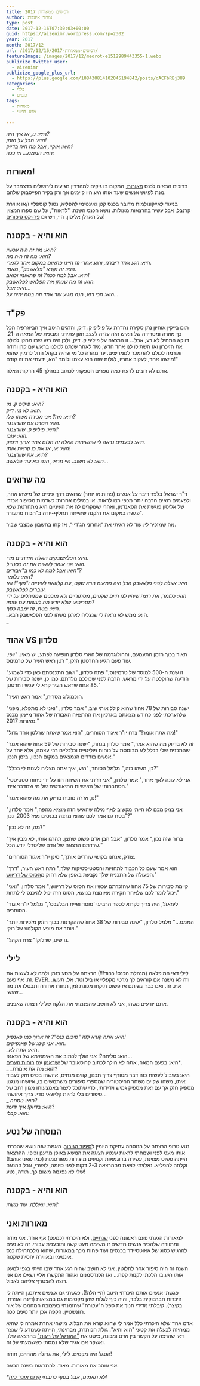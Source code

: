 ```yaml
---
title: רסיסים ממאורות 2017
author: נמרוד איזנברג
type: post
date: 2017-12-16T07:30:03+00:00
guid: https://aizenimr.wordpress.com/?p=2302
year: 2017
month: 2017/12
url: /2017/12/16/רסיסים-ממאורות-2017/
featureImage: /images/2017/12/meorot-e1512989443355-1.webp
publicize_twitter_user:
  - aizenimr
publicize_google_plus_url:
  - https://plus.google.com/108430814102045194842/posts/dACFbRBj3U9
categories:
  - כללי
  - כנסים
tags:
  - מאורות
  - מדע-בדיוני

---
```

_היא: נו, אז איך היה?_  
_הוא: חבל על הזמן!_  
_היא: אוקיי, אבל מה היה בדיוק?_  
_הוא: המממ... אז ככה:_

## מאורות!

ברוכים הבאים לכנס [מאורות][1], המקום בו גיקים למהדרין מגיעים לירושלים בדצמבר על מנת לפגוש אנשים שעד אותו רגע היו קיימים אך ורק בקיר הפייסבוק שלהם.

בניגוד לאייקונולמות מדובר בכנס קטן ואינטימי להפליא, נטול קוספליי ו/או אווירת קרנבל, אבל עשיר בהרצאות מעולות. נושא הכנס השנה: "לראות", על שם ספרו המצוין של הארלן אליסון. היי, ויש גם [פרויקט סיפורים][2]!

## הוא והיא - בקטנה

_היא: מה זה היה עכשיו?_  
_הוא: מה זה היה מה?_  
_היא: רגע אחד דיברנו, ורגע אחרי זה היינו פתאום במקום אחר לגמרי._  
_הוא: זה נקרא "פלאשבק", מאמי._  
_היא: אבל למה ככה? זה פתאומי וכואב!_  
_הוא: זה מה שנותן את הפלאש לפלאשבק._  
_היא: אבל..._  
_הוא: חכי רגע, הנה מגיע עוד אחד וזה בטח יהיה על..._

## פק"ד

<p class="speakers">
  תום בייקין אוחיון נתן סקירה נהדרת על פיליפ ק. דיק, והדגים היטב איך הביוגרפיה הכל כך מוזרה ומטרידה של האיש הזה עזרה לעצב חזון עתידני ומבעית של המאה ה-21. דווקא התחיל לא רע, אבל... זו הרצאה על פיליפ ק. דיק, ולכן היה רגע שבו מחקו לכולנו את הזיכרון ואז השתילו לנו אחד חדש, מיד לאחר שנתנו לכולנו בראש עם קרן ורודה שגרמה לכולנו להתמכר לממריצים. עד מהרה כל מי שהיה בקהל החל לדמיין שהוא מישהו אחר, לעקוב אחריו, לגלות שזה הוא עצמו ולומר "הא, ידעתי את זה קודם!"
</p>

אתם לא רוצים לדעת כמה ספרים הספקתי לכתוב במהלך 45 הדקות האלה.

## הוא והיא - בקטנה

_היא: פיליפ ק. מי?_  
_הוא: לא מי. דיק.  
היא: מה? אני מכירה משהו שלו?  
הוא: הסרט עם שוורצנגר._  
_היא: פיליפ ק. שוורצנגר?_  
_הוא: עזבי._  
_היא: לפעמים נראה לי שהשיחות האלה זה חלום אחד ארוך ודפוק._  
_הוא: או, אז את כן קראת אותו!_  
_היא: את שוורצנגר?_  
_הוא: לא חשוב. היי תראי, הנה בא עוד פלאשב..._

## מה שרואים

<p class="speakers">
  ד"ר ישראל בלפר דיבר על אנשים (פחות או יותר) שרואים דרך עיניים של מישהו אחר, ולפעמים רואים הרבה יותר מכפי רצו לראות. או במילים אחרות: כשדמות מסיפור אכזרי של אליסון פוגשת את הסאנדמן, ואחרי שעוקרים לה את העיניים היא מתחרטת שלא פגשה במקום את הזקנה שהייתה תחליף-יודה ב"הכוח מתעורר".
</p>

מה שמזכיר לי: עוד לא ראיתי את "אחרוני הג'דיי", אז קחו בחשבון שמצבי שביר.

## הוא והיא - בקטנה

_היא: הפלאשבקים האלה תזזיתיים מדי._  
 _הוא: אני אוהב לעשות את זה בסטייל._  
 _היא: אבל למה לא כמו ב"אבודים"?_  
 _הוא: כלומר?_  
 _היא: אצלם לפני פלאשבק הכל היה פתאום נורא שקט, עם קלוזאפ לעיניים ו"פוף"! ואז עוברים לפלאשבק._  
 _הוא: כלומר, את רוצה שיהיו לנו חיים שקטים, מסתוריים ולא מובנים שמנוהלים על ידי תסריטאי שלא יודע מה לעשות עם עצמו?_  
 _היא: בטח, זה ימבה כסף._  
 _הוא: ממש לא נראה לי שנצליח לארגן משהו לפני הפלאשבק הבא.  
_ 

## אהוד VS סלדון

האור בכוך הזמן התעמעם, וההולוגרמה של הארי סלדון הופיעה לפתע, יש מאין. "יופי, עוד פעם הגיע החרטטן הזקן," רטן ראש העיר של טרמינוס.

"זו שנת ה-500 למוסד של טרמינוס," פתח סלדון, "ושוב התכנסתם כאן כדי לשמוע הודעה שהוקלטה על ידי מראש, הרבה לפני שכולכם נולדתם. כמו כן, ישנה סבירות של 85 אחוז שראש העיר קרא לי עכשיו חרטטן."

"חוכמולוג מסריח," אמר ראש העיר.

"ישנה סבירות של 78 אחוז שהוא קילל אותי שוב," אמר סלדון, "ואני לא מתפלא, מפני שלהערכתי לפני כחודש מצאתם בארכיון את ההרצאה האבודה של אהוד מיימון מכנס מאורות 2017."

"מה אתה אומר!" צרח יו"ר איגוד הסוחרים, "הוא אמר שאתה שרלטן אחד גדול!"

"זה לא בדיוק מה שהוא אמר," אמר סלדון בנחת, "ישנה סבירות של 59 אחוז שהוא אמר שהתכנית שלי בכלל לא מבוססת על כוחות פוליטיים וכלכליים רבי עצמה, אלא יותר על אנשים בודדים הנמצאים במקום הנכון, בזמן הנכון."

"כן, משהו כזה," מלמל הסוחר, "רגע, איך אתה מצליח לענות לי בכלל?"

"אני לא עונה לאף אחד," אמר סלדון, "אני חזיתי את השיחה הזו על ידי ניתוח סטטיסטי הסתברותי של האישיות התיאורטית של מי שמדבר איתי."

"נו, אז זה מוכיח בדיוק את מה שהוא אמר!"

"אני במקומכם לא הייתי מקשיב לאף מילה שהאיש הזה מוציא מהפה," אמר סלדון, "בטח גם אמר לכם שהוא מרצה בכנסים מאז 2003, נכון?"

"מה, זה לא נכון?"

"ברור שזה נכון," אמר סלדון, "אבל הבן אדם פשוט שחצן. תהרגו אותי, לא מבין איך שרדתם הרצאה של אדם שליטרלי יודע הכל."

"צודק, אנחנו בקושי שורדים אותך," סינן יו"ר איגוד הסוחרים.

"הוא אמר שעם כל הכבוד לתחזיות והסטטיסטיקות שלך," רתח ראש העיר, "דרך הפעולה של התכנית שלך נקבעת באופן שלא רחוק מ[הסוס של דריווש][3]."

"קיימת סבירות של 75 אחוז שהזכרתם עכשיו את הסוס של דריווש," אמר סלדון, "ואני יכול לומר לכם שלאחר חקירה מאומצת בנושא, הסוס הזה יכול להיכנס לי לתחת."

"לעזאזל, היה צריך לקרוא לספר הרביעי 'מוסד ופיית הבלעכס'," מלמל יו"ר איגוד הסוחרים.

"המממ..." מלמל סלדון, "ישנה סבירות של 38 אחוז שההקרנות בכוך הזמן מזכירות יותר ויותר את מופע הקולנוע של רוקי."

"נו שיט, שרלוק!" צרח הקהל.

## לילי

לילי דאי המופלאה (מנהלת הכנס! כבוד!!!) הרצתה על מסע בזמן ולמה _לא_ לעשות את זה. אף פעם. EVER. וזה לא משנה אם קוראים לך מרטי מקפליי או ביל וטד. אל. תעשו. את. זה. ואם כבר עשיתם אז פשוט תיקחו מכונת זמן, תחזרו אחורה ותבטלו את מה שעשי...

אתם יודעים משהו, אני לא חושב שהפנמתי את הלקח שלילי רצתה שאפנים.

## הוא והיא - בקטנה

_היא: אתה קורא לזה "סיכום כנס"? זה ארוך כמו פאנפיק!_  
 _הוא: אני קינג של פאנפיקים._  
 _היא: אתה לא.  
הוא: סליחה?! אני הולך לכתוב את האימאימא של הפאנפ...  
היא: בפעם המאה, אתה לא הולך לכתוב קרוסאובר של [ישראמן][4] עם [רוחות הערים][5]*.  
_ _הוא: מה את אומרת?  
היא: בשביל לעשות כזה דבר מטורף צריך תכנון, קווים מנחים, איזשהו בסיס חזק לעבוד איתו, משהו שקיים משחר ההיסטוריה שמספרי סיפורים משתמשים בו, איזשהו מנגנון מספיק חזק אך עם זאת מספיק גמיש וידידותי, כדי שתוכל ליצור באמצעותו מגוון רחב של סיפורים בלי להיות קלישאי מדי. צריך איזושהי...  
_ _הוא: נוסחה?  
היא: בדיוק!_ איך ידעת?  
_הוא: קבלי:_

## הנוסחה של נטע

נטע טרופ הרצתה על הנוסחה עתיקת היומין ל[סיפור הגיבור][6]. האמת שזה נושא שהכרתי אותו מעט לפני ושמחתי לראות שנטע הציגה את הנושא באופן מרענן וכיפי. ההרצאה הייתה פשוט מצוינת, עשירה בדוגמאות וקטעים מיצירות מפורסמות (כמו שאני אוהב!) וקלחה להפליא. נאלצתי לצאת מההרצאה 2-3 דקות לפני סיומה, לצערי, אבל ההנאה שלי לא נפגמה משום כך. תודה, נטע!

## הוא והיא - בקטנה

_היא: וואללה. עוד משהו?_

## מאורות ואני

למאורות הגעתי פעם ראשונה לפני [שנתיים][7], ולא היכרתי (כמעט) אף אחד. אני מודה ומתוודה שלהכיר אנשים חדשים זו משימה מעט קשה ותובענית עבורי. זה לא נעים להרגיש כסוג של אאוטסיידר בכנסים ועוד פחות מכך במאורות, שהוא מלכתחילה כנס אינטימי ובאווירה יחסית שקטה.

השנה זה היה סיפור אחר לחלוטין. אני לא חושב שהיה רגע אחד שבו הייתי בגפי למעט אותו רגע בו הלכתי לקנות קפה... ואז הלנדסמנים ואהוד התקשרו אליי ושאלו אם אני רוצה להצטרף אליהם לאכול.

פגשתי אנשים אותם היכרתי היטב (היי הלה!). פגשתי גם א.נשים איתם.ן הייתה לי היכרות חברבוקית בלבד, והיה כיף לגלות שהן מקסימות גם במציאות (דינה ואפרת, בקיצר). קיבלתי מדידי חנוך את ספל ה"עקורה" שהזמנתי בעיצובה המהמם של אור רוזנשטיין. הקפה אכן יותר טעים ככה.

אדם אחד שלא היכרתי כלל אמר לי שהוא קורא את הבלוג. מישהי אחרת אמרה לי שהיא ממחיזה לבעלה את קטעי "הוא והיא". גולת הכותרת, מבחינתי, הייתה כשנודע לי שנצר דאי שהרצה על הקשר בין אדם ומכונה, ציטט את ["האורקל של רעות"][8] בהרצאה שלו, ואשקר אם אגיד שלא נמסתי כששמעתי על זה.

הסגל היה מקסים. לילי, את גדולה מהחיים, תודה!

אני אוהב את מאורות. מאוד. להתראות בשנה הבאה.

_*לא תאמינו, אבל בסוף כתבתי [קרוס אובר כזה][9]!_

 [1]: https://meorot.sf-f.org.il/2017/
 [2]: https://meorot.sf-f.org.il/2017/%d7%a4%d7%a8%d7%95%d7%99%d7%a7%d7%98-%d7%94%d7%a1%d7%99%d7%a4%d7%95%d7%a8%d7%99%d7%9d/
 [3]: https://en.wikipedia.org/wiki/Darius_The_Great#Accession
 [4]: /2019/08/08/%d7%a2%d7%9c%d7%99%d7%99%d7%aa%d7%95-%d7%a9%d7%9c-%d7%99%d7%a9%d7%a8%d7%90%d7%9e%d7%9f-%d7%a1%d7%99%d7%a4%d7%95%d7%a8/
 [5]: http://rotemwrites.com/?page_id=119
 [6]: https://he.wikipedia.org/wiki/%D7%9E%D7%A1%D7%A2_%D7%94%D7%92%D7%99%D7%91%D7%95%D7%A8
 [7]: /2015/12/12/%d7%a8%d7%a1%d7%99%d7%a1%d7%99%d7%9d-%d7%9e%d7%9e%d7%90%d7%95%d7%a8%d7%95%d7%aa-2015/
 [8]: https://meorot.sf-f.org.il/2017/stories_project/%D7%94%D7%90%D7%95%D7%A8%D7%A7%D7%9C-%D7%A9%D7%9C-%D7%A8%D7%A2%D7%95%D7%AA-%D7%A0%D7%9E%D7%A8%D7%95%D7%93-%D7%90%D7%99%D7%96%D7%A0%D7%91%D7%A8%D7%92/
 [9]: /2020/03/25/%d7%a7%d7%a4%d7%94-%d7%91%d7%95%d7%a5-%d7%a4%d7%90%d7%a0%d7%a4%d7%99%d7%a7/